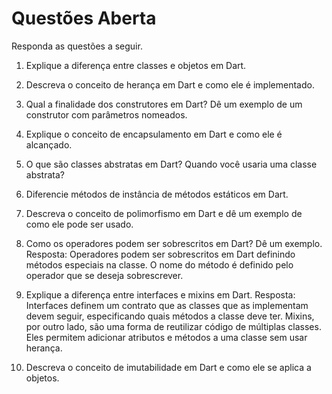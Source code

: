 # Questões Aberta #
>
Responda as questões a seguir.  
>

>
1. Explique a diferença entre classes e objetos em Dart. 
>

>
2. Descreva o conceito de herança em Dart e como ele é implementado. 
>

>
3. Qual a finalidade dos construtores em Dart? Dê um exemplo de 
um construtor com parâmetros nomeados. 
>

>
4. Explique o conceito de encapsulamento em Dart e como ele é 
alcançado. 
>

>
5. O que são classes abstratas em Dart? Quando você usaria uma 
classe abstrata?
>

>
6. Diferencie métodos de instância de métodos estáticos em Dart. 
>

>
7. Descreva o conceito de polimorfismo em Dart e dê um exemplo de 
como ele pode ser usado. 
>

>
8. Como os operadores podem ser sobrescritos em Dart? Dê um exemplo. Resposta: Operadores podem ser sobrescritos em Dart definindo métodos especiais na classe. O nome do método é definido pelo operador que se deseja sobrescrever.
>

>
9. Explique a diferença entre interfaces e mixins em Dart. Resposta: Interfaces definem um contrato que as classes que as implementam devem seguir, especificando quais métodos a classe deve ter. Mixins, por outro lado, são uma forma de reutilizar código de múltiplas classes. Eles permitem adicionar atributos e métodos a uma classe sem usar herança.
>

>
10. Descreva o conceito de imutabilidade em Dart e como ele se 
aplica a objetos. 
>
